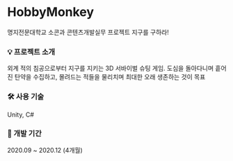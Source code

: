 # HobbyMonkey

명지전문대학교 소콘과 콘텐츠개발실무 프로젝트
지구를 구하라!


### **💡 프로젝트 소개**

외계 적의 침공으로부터 지구를 지키는 3D 서바이벌 슈팅 게임. 도심을 돌아다니며 흩어진 탄약을 수집하고, 몰려드는 적들을 물리치며 최대한 오래 생존하는 것이 목표

### **🛠️ 사용 기술**

Unity, C#

### **📅 개발 기간**

2020.09 ~ 2020.12 (4개월)

